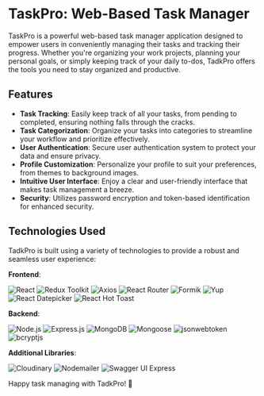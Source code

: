 # TaskPro: Web-Based Task Manager

TaskPro is a powerful web-based task manager application designed to empower
users in conveniently managing their tasks and tracking their progress. Whether
you're organizing your work projects, planning your personal goals, or simply
keeping track of your daily to-dos, TadkPro offers the tools you need to stay
organized and productive.

## Features

- **Task Tracking**: Easily keep track of all your tasks, from pending to
  completed, ensuring nothing falls through the cracks.
- **Task Categorization**: Organize your tasks into categories to streamline
  your workflow and prioritize effectively.
- **User Authentication**: Secure user authentication system to protect your
  data and ensure privacy.
- **Profile Customization**: Personalize your profile to suit your preferences,
  from themes to background images.
- **Intuitive User Interface**: Enjoy a clear and user-friendly interface that
  makes task management a breeze.
- **Security**: Utilizes password encryption and token-based identification for
  enhanced security.

## Technologies Used

TadkPro is built using a variety of technologies to provide a robust and
seamless user experience:

**Frontend**:

![React](https://img.shields.io/badge/React-blue)
![Redux Toolkit](https://img.shields.io/badge/Redux_Toolkit-purple)
![Axios](https://img.shields.io/badge/Axios-orange)
![React Router](https://img.shields.io/badge/React_Router-brightgreen)
![Formik](https://img.shields.io/badge/Formik-pink)
![Yup](https://img.shields.io/badge/Yup-red)
![React Datepicker](https://img.shields.io/badge/React_Datepicker-blueviolet)
![React Hot Toast](https://img.shields.io/badge/React_Hot_Toast-yellow)

**Backend**:

![Node.js](https://img.shields.io/badge/Node.js-green)
![Express.js](https://img.shields.io/badge/Express.js-lightgrey)
![MongoDB](https://img.shields.io/badge/MongoDB-yellowgreen)
![Mongoose](https://img.shields.io/badge/Mongoose-blue)
![jsonwebtoken](https://img.shields.io/badge/jsonwebtoken-orange)
![bcryptjs](https://img.shields.io/badge/bcryptjs-red)

**Additional Libraries**:

![Cloudinary](https://img.shields.io/badge/Cloudinary-blueviolet)
![Nodemailer](https://img.shields.io/badge/Nodemailer-yellow)
![Swagger UI Express](https://img.shields.io/badge/Swagger_UI_Express-orange)

Happy task managing with TadkPro! 🚀
